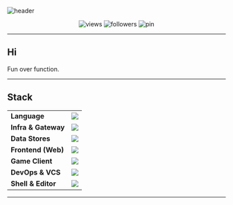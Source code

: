 <!-- Profile Header -->
![header](https://capsule-render.vercel.app/api?type=waving&color=gradient&height=140&section=header&text=starpia-forge&fontSize=44&fontAlign=50&animation=fadeIn)

<p align="center">
  <img src="https://komarev.com/ghpvc/?username=starpia-forge&style=flat-square" alt="views" />
  <img src="https://img.shields.io/github/followers/starpia-forge?style=flat-square&label=followers" alt="followers" />
  <img src="https://img.shields.io/badge/%F0%9F%8C%9F%20pin-Pinned%20repos-blue?style=flat-square" alt="pin" />
</p>

---

## Hi
Fun over function.

---

## Stack
<table width="100%">
  <tr>
    <td><b>Language</b></td>
    <td><img src="https://skillicons.dev/icons?i=go,cpp,ts" /></td>
  </tr>
  <tr>
    <td><b>Infra & Gateway</b></td>
    <td><img src="https://skillicons.dev/icons?i=docker,linux,nginx&perline=8" /></td>
  </tr>
  <tr>
    <td><b>Data Stores</b></td>
    <td><img src="https://skillicons.dev/icons?i=postgres,redis&perline=8" /></td>
  </tr>
  <tr>
    <td><b>Frontend (Web)</b></td>
    <td><img src="https://skillicons.dev/icons?i=htmx,react,tailwind&perline=8" /></td>
  </tr>
  <tr>
    <td><b>Game Client</b></td>
    <td><img src="https://skillicons.dev/icons?i=godot,dotnet&perline=8" /></td>
  </tr>
  <tr>
    <td><b>DevOps & VCS</b></td>
    <td><img src="https://skillicons.dev/icons?i=git,github,gitlab,githubactions&perline=8" /></td>
  </tr>
  <tr>
    <td><b>Shell & Editor</b></td>
    <td><img src="https://skillicons.dev/icons?i=bash,vim&perline=8" /></td>
  </tr>
</table>

---
